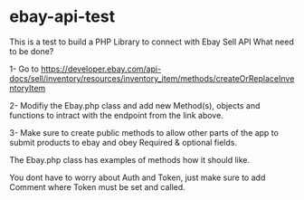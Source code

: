 # ebay-api-test
This is a test to build a PHP Library to connect with Ebay Sell API
What need to be done?

1- Go to https://developer.ebay.com/api-docs/sell/inventory/resources/inventory_item/methods/createOrReplaceInventoryItem

2- Modifiy the Ebay.php class and add new Method(s), objects and functions to intract with the endpoint from the link above.

3- Make sure to create public methods to allow other parts of the app to submit products to ebay and obey Required & optional fields.

The Ebay.php class has examples of methods how it should like.

You dont have to worry about Auth and Token, just make sure to add Comment where Token must be set and called.

